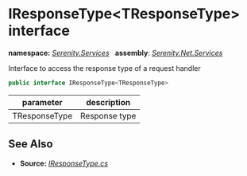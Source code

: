 # IResponseType&lt;TResponseType&gt; interface
**namespace:** *[Serenity.Services](../README.md#serenity.services-namespace)*   **assembly**: *[Serenity.Net.Services](../README.md)*

Interface to access the response type of a request handler

```csharp
public interface IResponseType<TResponseType>
```

| parameter | description |
| --- | --- |
| TResponseType | Response type |

## See Also

* **Source:** *[IResponseType.cs](https://github.com/serenity-is/Serenity/blob/master/src/Serenity.Net.Services/RequestHandlers/Handler/IResponseType.cs)*